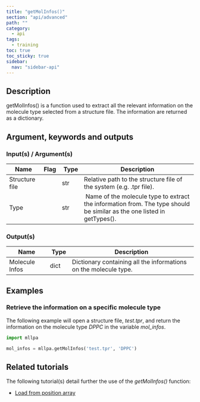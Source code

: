 ```yaml
---
title: "getMolInfos()"
section: "api/advanced"
path: ""
category:
  - api
tags:
  - training
toc: true
toc_sticky: true
sidebar:
  nav: "sidebar-api"
---
```


## Description

getMolInfos() is a function used to extract all the relevant information on the molecule type selected
from a structure file. The information are returned as a dictionary.

## Argument, keywords and outputs

### Input(s) / Argument(s)

| Name | Flag | Type | Description |
|---|---|---|---|
| Structure file | | str | Relative path to the structure file of the system (e.g. .tpr file). |
| Type | | str | Name of the molecule type to extract the information from. The type should be similar as the one listed in getTypes(). |

### Output(s)

| Name | Type | Description |
|---|---|---|
| Molecule Infos | dict | Dictionary containing all the informations on the molecule type. |

## Examples

### Retrieve the information on a specific molecule type

The following example will open a structure file, *test.tpr*, and return the information
on the molecule type *DPPC* in the variable *mol_infos*.

```python
import mllpa

mol_infos = mllpa.getMolInfos('test.tpr', 'DPPC')
```

## Related tutorials

The following tutorial(s) detail further the use of the *getMolInfos()* function:

* [Load from position array](/mllpa/documentation/tutorials/loading-files/2-positions/)
